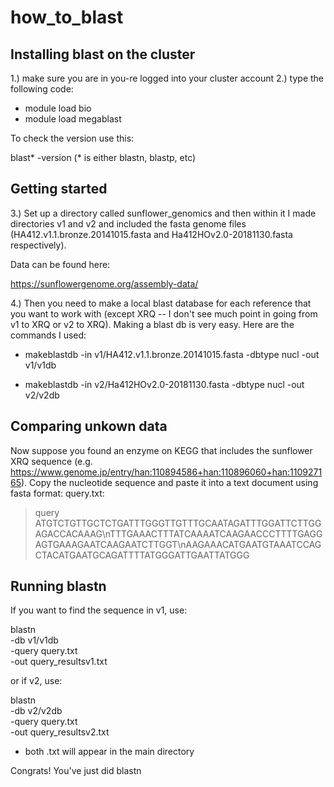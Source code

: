 # how_to_blast

## Installing blast on the cluster

1.) make sure you are in you-re logged into your cluster account
2.) type the following code:

* module load bio 
* module load megablast

To check the version use this:

blast* -version (* is either blastn, blastp, etc)

## Getting started 

3.) Set up a directory called sunflower_genomics and then within it I made directories v1 and v2 and included the fasta genome files (HA412.v1.1.bronze.20141015.fasta and Ha412HOv2.0-20181130.fasta respectively).

Data can be found here: 

https://sunflowergenome.org/assembly-data/

4.) Then you need to make a local blast database for each reference that you want to work with (except XRQ -- I don't see much point in going from v1 to XRQ or v2 to XRQ). Making a blast db is very easy. Here are the commands I used:

* makeblastdb -in v1/HA412.v1.1.bronze.20141015.fasta -dbtype nucl -out v1/v1db

* makeblastdb -in v2/Ha412HOv2.0-20181130.fasta -dbtype nucl -out v2/v2db

## Comparing unkown data

Now suppose you found an enzyme on KEGG that includes the sunflower XRQ sequence (e.g. https://www.genome.jp/entry/han:110894586+han:110896060+han:110927165). Copy the nucleotide sequence and paste it into a text document using fasta format:
query.txt:
>query
ATGTCTGTTGCTCTGATTTGGGTTGTTTGCAATAGATTTGGATTCTTGGAGACCACAAAG\nTTTGAAACTTTATCAAAATCAAGAACCCTTTTGAGGAGTGAAAGAATCAAGAATCTTGGT\nAAGAAACATGAATGTAAATCCAGCTACATGAATGCAGATTTTATGGGATTGAATTATGGG

## Running blastn

If you want to find the sequence in v1, use:

blastn \
   -db v1/v1db \
   -query query.txt \
   -out query_resultsv1.txt

or if v2, use:

blastn \
   -db v2/v2db \
   -query query.txt \
   -out query_resultsv2.txt

* both .txt will appear in the main directory

Congrats! You've just did blastn

